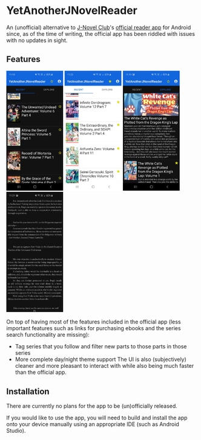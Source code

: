 # YetAnotherJNovelReader

An (unofficial) alternative to [J-Novel Club](https://j-novel.club/about)'s [official reader app](https://play.google.com/store/apps/details?id=com.jnovelapp) for Android since, as of the time of writing, the official app has been riddled with issues with no updates in sight.

## Features

<img src="screenshots/latest.jpg" width="150" /> <img src="screenshots/followed.jpg" width="150" /> <img src="screenshots/volumes.jpg" width="150" /> <img src="screenshots/reader.jpg" width="150" />

On top of having most of the features included in the official app (less important features such as links for purchasing ebooks and the series search functionality are missing):
 - Tag series that you follow and filter new parts to those parts in those series
 - More complete day/night theme support
The UI is also (subjectively) cleaner and more pleasant to interact with while also being much faster than the official app.

## Installation

There are currently no plans for the app to be (un)officially released.

If you would like to use the app, you will need to build and install the app onto your device manually using an appropriate IDE (such as Android Studio).
